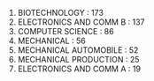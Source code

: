 1. BIOTECHNOLOGY :                          173
2. ELECTRONICS AND COMM B :       137
3. COMPUTER SCIENCE :                    86
4. MECHANICAL :                                 56
5. MECHANICAL AUTOMOBILE :        52
6. MECHANICAL PRODUCTION :        25
7. ELECTRONICS AND COMM A :       19
